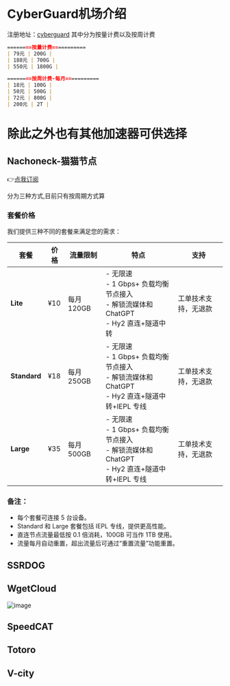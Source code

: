 # CyberGuard机场介绍
注册地址：<a href="https://www.cyberguard.best/#/register?code=kP82Ak3T">cyberguard</a>
其中分为按量计费以及按周计费
```markdown
========按量计费===========
| 79元 | 200G |
| 188元 | 700G |
| 550元 | 1800G |
```

```markdown
========按周计费-每月===========
| 18元 | 100G |
| 50元 | 500G |
| 72元 | 800G |
| 200元 | 2T |
```

# 除此之外也有其他加速器可供选择
## Nachoneck-猫猫节点
👉[点我订阅](https://nacho.lol/#/register?code=wjWqjiuv) 

分为三种方式,目前只有按周期方式算
### 套餐价格

我们提供三种不同的套餐来满足您的需求：

| 套餐      | 价格  | 流量限制   | 特点                                                                                                   | 支持    |
|-----------|-------|------------|--------------------------------------------------------------------------------------------------------|---------|
| **Lite**  | ¥10   | 每月 120GB | - 无限速<br>- 1 Gbps+ 负载均衡节点接入<br>- 解锁流媒体和 ChatGPT<br>- Hy2 直连+隧道中转                        | 工单技术支持，无退款 |
| **Standard** | ¥18   | 每月 250GB | - 无限速<br>- 1 Gbps+ 负载均衡节点接入<br>- 解锁流媒体和 ChatGPT<br>- Hy2 直连+隧道中转+IEPL 专线                | 工单技术支持，无退款 |
| **Large** | ¥35   | 每月 500GB | - 无限速<br>- 1 Gbps+ 负载均衡节点接入<br>- 解锁流媒体和 ChatGPT<br>- Hy2 直连+隧道中转+IEPL 专线                | 工单技术支持，无退款 |

### 备注：
- 每个套餐可连接 5 台设备。
- Standard 和 Large 套餐包括 IEPL 专线，提供更高性能。
- 直连节点流量最低按 0.1 倍消耗，100GB 可当作 1TB 使用。
- 流量每月自动重置，超出流量后可通过“重置流量”功能重置。



## SSRDOG

## WgetCloud
![image](https://github.com/user-attachments/assets/2b21298d-52cc-4fa5-bac5-45c348927096)

## SpeedCAT

## Totoro

## V-city
